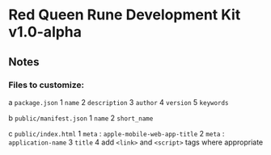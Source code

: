 # Red Queen Rune Development Kit v1.0-alpha

## Notes

### Files to customize:

a `package.json`
    1 `name`
    2 `description`
    3 `author`
    4 `version`
    5 `keywords`

b `public/manifest.json`
    1 `name`
    2 `short_name`

c `public/index.html`
    1 `meta` : `apple-mobile-web-app-title`
    2 `meta` : `application-name`
    3 `title`
    4 add `<link>` and `<script>` tags where appropriate
